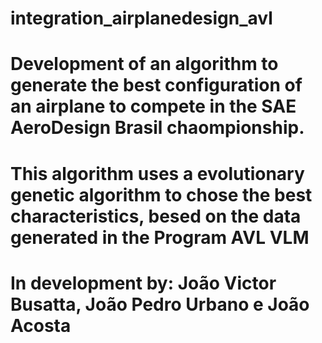 # integration_airplanedesign_avl

# Development of an algorithm to generate the best configuration of an airplane to compete in the SAE AeroDesign Brasil chaompionship.

# This algorithm uses a evolutionary genetic algorithm to chose the best characteristics, besed on the data generated in the Program AVL VLM

# In development by: João Victor Busatta, João Pedro Urbano e João Acosta
